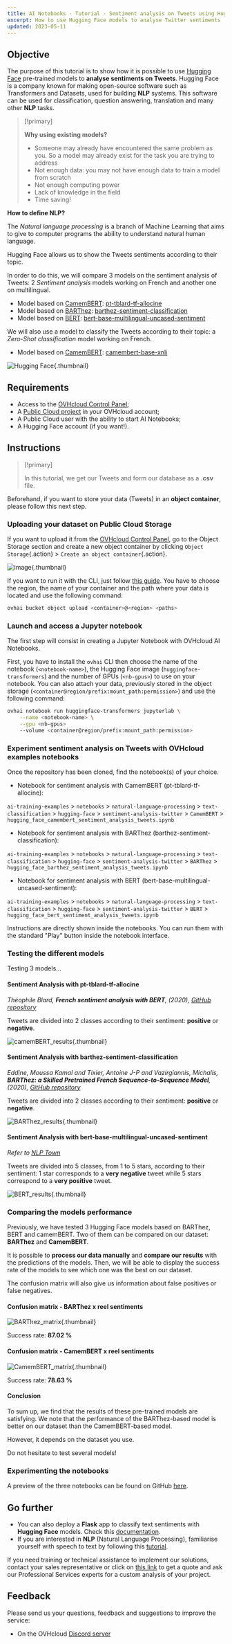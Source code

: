 ```yaml
---
title: AI Notebooks - Tutorial - Sentiment analysis on Tweets using Hugging Face
excerpt: How to use Hugging Face models to analyse Twitter sentiments
updated: 2023-05-11
---
```


## Objective

The purpose of this tutorial is to show how it is possible to use [Hugging Face](https://huggingface.co/) pre-trained models to **analyse sentiments on Tweets**. Hugging Face is a company known for making open-source software such as Transformers and Datasets, used for building **NLP** systems. This software can be used for classification, question answering, translation and many other **NLP** tasks.

> [!primary]
>
> **Why using existing models?**
>
> - Someone may already have encountered the same problem as you. So a model may already exist for the task you are trying to address
> - Not enough data: you may not have enough data to train a model from scratch
> - Not enough computing power
> - Lack of knowledge in the field
> - Time saving!
>

**How to define NLP?**

The *Natural language processing* is a branch of Machine Learning that aims to give to computer programs the ability to understand natural human language.

Hugging Face allows us to show the Tweets sentiments according to their topic.

In order to do this, we will compare 3 models on the sentiment analysis of Tweets: 2 *Sentiment analysis* models working on French and another one on multilingual.

- Model based on [CamemBERT](https://huggingface.co/transformers/model_doc/camembert.html): [pt-tblard-tf-allocine](https://huggingface.co/philschmid/pt-tblard-tf-allocine)
- Model based on [BARThez](https://huggingface.co/transformers/model_doc/barthez.html): [barthez-sentiment-classification](https://huggingface.co/moussaKam/barthez)
- Model based on [BERT](https://huggingface.co/transformers/model_doc/bert.html): [bert-base-multilingual-uncased-sentiment](https://huggingface.co/nlptown/bert-base-multilingual-uncased-sentiment)

We will also use a model to classify the Tweets according to their topic: a *Zero-Shot classification* model working on French.

- Model based on [CamemBERT](https://huggingface.co/transformers/model_doc/camembert.html): [camembert-base-xnli](https://huggingface.co/BaptisteDoyen/camembert-base-xnli)

![Hugging Face](hugging_face_doc.png){.thumbnail}

## Requirements

- Access to the [OVHcloud Control Panel](https://www.ovh.com/auth/?action=gotomanager&from=https://www.ovh.ie/&ovhSubsidiary=ie);
- A [Public Cloud project](https://www.ovhcloud.com/en-ie/public-cloud/) in your OVHcloud account;
- A Public Cloud user with the ability to start AI Notebooks;
- A Hugging Face account (if you want!).

## Instructions

> [!primary]
>
> In this tutorial, we get our Tweets and form our database as a **.csv** file.
>

Beforehand, if you want to store your data (Tweets) in an **object container**, please follow this next step.

### Uploading your dataset on Public Cloud Storage

If you want to upload it from the [OVHcloud Control Panel](https://www.ovh.com/auth/?action=gotomanager&from=https://www.ovh.ie/&ovhSubsidiary=ie), go to the Object Storage section and create a new object container by clicking `Object Storage`{.action} > `Create an object container`{.action}.

![image](notebook_tuto_05_hugging_face_sentiment_analysis_images_new-object-container.png){.thumbnail}

If you want to run it with the CLI, just follow [this guide](cli_17_how_to_cli_data_notebooks1.). You have to choose the region, the name of your container and the path where your data is located and use the following command:

```bash
ovhai bucket object upload <container>@<region> <paths>
```

### Launch and access a Jupyter notebook

The first step will consist in creating a Jupyter Notebook with OVHcloud AI Notebooks.

First, you have to install the `ovhai` CLI then choose the name of the notebook (`<notebook-name>`), the Hugging Face image (`huggingface-transformers`) and the number of GPUs (`<nb-gpus>`) to use on your notebook. You can also attach your data, previously stored in the object storage (`<container@region/prefix:mount_path:permission>`) and use the following command:

```bash
ovhai notebook run huggingface-transformers jupyterlab \
	--name <notebook-name> \
	--gpu <nb-gpus>
	--volume <container@region/prefix:mount_path:permission>
```

### Experiment sentiment analysis on Tweets with OVHcloud examples notebooks

Once the repository has been cloned, find the notebook(s) of your choice.

- Notebook for sentiment analysis with CamemBERT (pt-tblard-tf-allocine):

`ai-training-examples` > `notebooks` > `natural-language-processing` > `text-classification` > `hugging-face` > `sentiment-analysis-twitter` > `CamemBERT` > `hugging_face_camembert_sentiment_analysis_tweets.ipynb`

- Notebook for sentiment analysis with BARThez (barthez-sentiment-classification):

`ai-training-examples` > `notebooks` > `natural-language-processing` > `text-classification` > `hugging-face` > `sentiment-analysis-twitter` > `BARThez` > `hugging_face_barthez_sentiment_analysis_tweets.ipynb`

- Notebook for sentiment analysis with BERT (bert-base-multilingual-uncased-sentiment):

`ai-training-examples` > `notebooks` > `natural-language-processing` > `text-classification` > `hugging-face` > `sentiment-analysis-twitter` > `BERT` > `hugging_face_bert_sentiment_analysis_tweets.ipynb`

Instructions are directly shown inside the notebooks. You can run them with the standard "Play" button inside the notebook interface.

### Testing the different models

Testing 3 models...

#### Sentiment Analysis with pt-tblard-tf-allocine

*Théophile Blard, **French sentiment analysis with BERT**, (2020), [GitHub repository](https://github.com/TheophileBlard/french-sentiment-analysis-with-bert)*

Tweets are divided into 2 classes according to their sentiment: **positive** or **negative**.

![camemBERT_results](results-camembert.png){.thumbnail}

#### Sentiment Analysis with barthez-sentiment-classification

*Eddine, Moussa Kamal and Tixier, Antoine J-P and Vazirgiannis, Michalis, **BARThez: a Skilled Pretrained French Sequence-to-Sequence Model**, (2020), [GitHub repository](https://github.com/moussaKam/BARThez)*

Tweets are divided into 2 classes according to their sentiment: **positive** or **negative**.

![BARThez_results](results-barthez.png){.thumbnail}

#### Sentiment Analysis with bert-base-multilingual-uncased-sentiment

*Refer to [NLP Town](https://www.nlp.town/)*

Tweets are divided into 5 classes, from 1 to 5 stars, according to their sentiment: 1 star corresponds to a **very negative** tweet while 5 stars correspond to a **very positive** tweet.

![BERT_results](results-bert.png){.thumbnail}

### Comparing the models performance

Previously, we have tested 3 Hugging Face models based on BARThez, BERT and camemBERT. Two of them can be compared on our dataset: **BARThez** and **CamemBERT**.

It is possible to **process our data manually** and **compare our results** with the predictions of the models. Then, we will be able to display the success rate of the models to see which one was the best on our dataset.

The confusion matrix will also give us information about false positives or false negatives.

#### Confusion matrix - BARThez x reel sentiments

![BARThez_matrix](confusion-matrix-barthez.png){.thumbnail}

Success rate: **87.02 %**

#### Confusion matrix - CamemBERT x reel sentiments

![CamemBERT_matrix](confusion-matrix-camembert.png){.thumbnail}

Success rate: **78.63 %**

#### Conclusion

To sum up, we find that the results of these pre-trained models are satisfying. We note that the performance of the BARThez-based model is better on our dataset than the CamemBERT-based model.

However, it depends on the dataset you use.

Do not hesitate to test several models!

### Experimenting the notebooks

A preview of the three notebooks can be found on GitHub [here](https://github.com/ovh/ai-training-examples/tree/main/notebooks/natural-language-processing/text-classification/hugging-face/sentiment-analysis-twitter).

## Go further

- You can also deploy a **Flask** app to classify text sentiments with **Hugging Face** models. Check this [documentation](deploy_tuto_06_flask_hugging_face1.).
- If you are interested in **NLP** (Natural Language Processing), familiarise yourself with speech to text by following this [tutorial](notebook_tuto_08_speech_to_text1.).

If you need training or technical assistance to implement our solutions, contact your sales representative or click on [this link](https://www.ovhcloud.com/en-ie/professional-services/) to get a quote and ask our Professional Services experts for a custom analysis of your project.

## Feedback

Please send us your questions, feedback and suggestions to improve the service:

- On the OVHcloud [Discord server](https://discord.com/invite/vXVurFfwe9)
